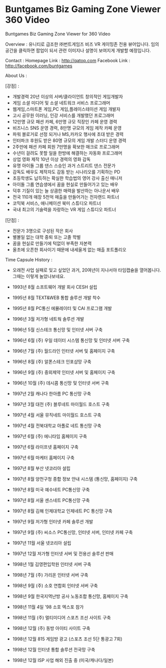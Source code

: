 ﻿# Buntgames Biz Gaming Zone Viewer 360 Video

Buntgames Biz Gaming Zone Viewer for 360 Video

Overview :
    유니티로 급조한 ㈜번트게임즈 비즈 VR 게이밍존 전용 뷰어입니다. 임의 공간을 클릭하면 팝업이 되서 관련 이미지나 설명이 보여지게 개발할 예정입니다.

Contact :
    Homepage Link : http://qatop.com
    Facebook Link : http://facebook.com/buntgames

About Us :

[강점] :
- 개발경력 20년 이상의 서버/클라이언트 창의적인 게임개발자 
- 게임 소셜 미디어 및 소셜 네트워크 서비스 프로그래머 
- 웹게임,스마트폰 게임,PC 게임,플레이스테이션 게임 개발자 
- 고시 공무원 이러닝, 인강 서비스를 개발했던 프로그래머 
- 12만명 규모 패션 카페, 6만명 규모 직장인 카페 운영 경력 
- 비즈니스 SNS 운영 경력, 8만명 규모의 게임 제작 카페 운영 
- 파워 블로거로 선정 되거나 MS,카카오 행사에 초대 받은 경력 
- 인터파크 후원도 받은 80명 규모의 게임 개발 스터디 운영 경력 
- 2주만에 패션 카페 회원 7만명을 확보한 매크로 프로그래머 
- 수년이 걸려도 못할 일을 한방에 해결하는 자동화 프로그래머 
- 상업 영화 제작 10년 이상 경력의 영화 감독 
- 유명 아이돌 그룹 댄스 스승인 과거 스트리트 댄스 전문가 
- 감독도 배우도 제작자도 감동 받는 시나리오를 기획하는 PD 
- 초등학생도 납득하는 확실한 학습법의 영어 강사 출신 매니저 
- 아이돌 그룹 연습생에서 꿈을 현실로 만들어가고 있는 배우 
- 덕후 기질이 있는 늘 상큼한 매력을 발산하는 아나운서 배우 
- 전국 110개 매장 5천억 매출을 만들어가는 전자랜드 파트너 
- 코믹북 서비스, 애니메이션 북미 스튜디오 파트너 
- 국내 최고의 기술력을 자랑하는 VR 게임 스튜디오 파트너 

[단점] :
- 전문가 3명으로 구성된 작은 회사 
- 별볼일 없는 대학 중퇴 또는 고졸 학벌 
- 꿈을 현실로 만들기에 턱없이 부족한 자본력 
- 올초에 오픈한 회사이기 때문에 내세울게 없는 매출 포트폴리오 

Time Capsule History :
- 오래전 사업 실패로 잊고 싶었던 과거, 20여년이 지나서야 타임캡슐을 열어봅니다. 그때는 이렇게 놀았나보네요. 
- 1993년 8월 소프트웨어 개발 회사 CESH 설립 
- 1995년 8월 TEXT&WEB 통합 솔루션 개발 착수 
- 1995년 8월 PC통신 에뮬레이터 및 CAI 프로그램 개발 
- 1996년 3월 저가형 네트웍 솔루션 개발 
- 1996년 5월 신스테크 통신망 및 인터넷 서버 구축 
- 1996년 6월 (주) 우일 데이터 시스템 통신망 및 인터넷 서버 구축 
- 1996년 7월 (주) 월드라인 인터넷 서버 및 홈페이지 구축 
- 1996년 8월 (주) 알폰스테크 인포샵망 구축 
- 1996년 9월 (주) 중외제약 인터넷 서버 및 홈페이지 구축 
- 1996년 10월 (주) 데시콤 통신망 및 인터넷 서버 구축 

- 1997년 2월 캐나다 한아름 PC 통신망 구축 
- 1997년 3월 대전 (주) 블루네트 마이월드 호스트 구축 
- 1997년 4월 서울 뮤직네트 마이월드 호스트 구축 
- 1997년 4월 전북대학교 아폴로 네트 통신망 구축 
- 1997년 6월 (주) 에니타임 홈페이지 구축 
- 1997년 6월 라이프넷 홈페이지 구축 
- 1997년 6월 마케터 홈페이지 구축 
- 1997년 8월 부산 넷코리아 설립 
- 1997년 8월 양천구청 종합 정보 안내 시스템 (통신망, 홈페이지) 구축 
- 1997년 8월 미국 예수네트 PC통신망 구축 
- 1997년 8월 서울 센스네트 PC통신망 구축 
- 1997년 8월 김해 인제대학교 인제네트 PC 통신망 구축 
- 1997년 9월 저가형 인터넷 카페 솔루션 개발 
- 1997년 9월 (주) 씨소스 PC통신망, 인터넷 서버, 인터넷 카페 구축 
- 1997년 11월 서울 넷코리아 설립 
- 1997년 12월 저가형 인터넷 서버 및 전용선 솔루션 판매 
 
- 1998년 1월 김영편입학원 인터넷 서버 구축 
- 1998년 7월 (주) 가리온 인터넷 서버 구축 
- 1998년 9월 (주) 소호 연합회 인터넷 서버 구축 
- 1998년 9월 한국지역난방 공사 노동조합 통신망, 홈페이지 구축 
- 1998년 11월 4일 '98 소호 엑스포 참가 
- 1998년 11월 (주) 멀티미디어 스포츠 조선 사이트 구축 
- 1998년 12월 (주) 동방 아이티 사이트 구축 
- 1998년 12월 815 게임방 광고 (스포츠 조선 5단 통광고 7회) 
- 1998년 12월 인터넷 통합 솔루션 전국망 구축 
- 1998년 12월 ISP 사업 해외 진출 중 (미국/캐나다/일본) 